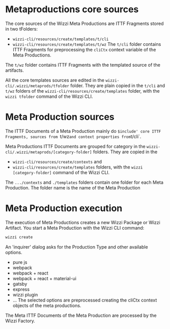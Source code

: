 # Metaproductions core sources
The core sources of the Wizzi Meta Productions are ITTF Fragments stored in two tFolders:

* `wizzi-cli/resources/create/templates/t/cli` 
* `wizzi-cli/resources/create/templates/t/wz` 
The `t/cli` folder contains ITTF Fragments for preprocessing the `cliCtx` context variable of the Meta Productions.

The `t/wz` folder contains ITTF Fragments with the templated source of the artifacts.

All the core templates sources are edited in the `wizzi-cli/.wizzi/metaprods/tfolder` folder. They are plain copied in the `t/cli` and `t/wz` folders of the `wizzi-cli/resources/create/templates` folder, with the `wizzi tfolder` command of the Wizzi CLI.

# Meta Production sources
The ITTF Documents of a Meta Production mainly do `$include' core ITTF Fragments, sources from `t/wz` and context properties from `t/cli`.

Meta Productions ITTF Documents are grouped for category in the `wizzi-cli/.wizzi/metaprods/[category-folder]` folders. They are copied in the

* `wizzi-cli/resources/create/contexts` and 
* `wizzi-cli/resources/create/templates` 
folders, with the `wizzi [category-folder]` command of the Wizzi CLI.

The `.../contexts` and `./templates` folders contain one folder for each Meta Production. The folder name is the name of the Meta Production

# Meta Production execution
The execution of Meta Productions creates a new Wizzi Package or Wizzi Artifact. You start a Meta Production with the Wizzi CLI command:

```sh
wizzi create
```
An 'inquirer' dialog asks for the Production Type and other available options.

* pure js 
* webpack 
* webpack + react 
* webpack + react + material-ui 
* gatsby 
* express 
* wizzi plugin 
* ... 
The selected options are preprocessed creating the cliCtx context objects of the meta productions.

The Meta ITTF Documents of the Meta Production are processed by the Wizzi Factory.

